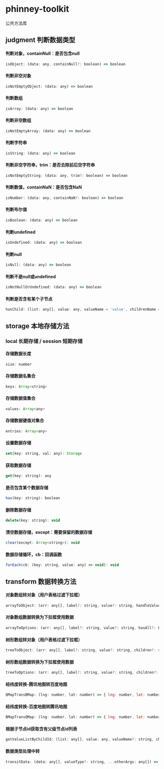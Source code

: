 # phinney-toolkit
公共方法库

## judgment 判断数据类型
#### 判断对象，containNull：是否包含null
```javascript
isObject: (data: any, containNull?: boolean) => boolean
```
#### 判断非空对象
```javascript
isNotEmptyObject: (data: any) => boolean
```
#### 判断数组
```javascript
isArray: (data: any) => boolean
```
#### 判断非空数组
```javascript
isNotEmptyArray: (data: any) => boolean
```
#### 判断字符串
```javascript
isString: (data: any) => boolean
```
#### 判断非空字符串，trim：是否去除前后空字符串
```javascript
isNotEmptyString: (data: any, trim?: boolean) => boolean
```
#### 判断数值，containNaN：是否包含NaN
```javascript
isNumber: (data: any, containNaN?: boolean) => boolean
```
#### 判断布尔值
```javascript
isBoolean: (data: any) => boolean
```
#### 判断undefined
```javascript
isUndefined: (data: any) => boolean
```
#### 判断null
```javascript
isNull: (data: any) => boolean
```
#### 判断不是null或undefined
```javascript
isNotNullOrUndefined: (data: any) => boolean
```
#### 判断是否含有某个子节点
```javascript
hasChild: (list: any[], value: any, valueName = 'value', childrenName = 'children') => boolean
```

## storage 本地存储方法
### local 长期存储 / session 短期存储
#### 存储数据长度
```javascript
size: number
```
#### 存储数据名集合
```javascript
keys: Array<string>
```
#### 存储数据值集合
```javascript
values: Array<any>
```
#### 存储数据键值对集合
```javascript
entries: Array<any>
```
#### 设置数据存储
```javascript
set(key: string, val: any): Storage
```
#### 获取数据存储
```javascript
get(key: string): any
```
#### 是否包含某个数据存储
```javascript
has(key: string): boolean
```
#### 删除数据存储
```javascript
delete(key: string): void
```
#### 清空数据存储，except：需要保留的数据存储
```javascript
clear(except: Array<string>): void
```
#### 数据存储循环，cb：回调函数
```javascript
forEach(cb: (key: string, value: any) => void): void
```

## transform 数据转换方法
#### 对象数组转对象（用户表格过滤下拉框）
```javascript
arrayToObject: (arr: any[], label?: string, value?: string, handleValue?: Function | undefined) => any;
```
#### 对象数组数据转换为下拉框使用数据
```javascript
arrayToOptions: (arr: any[], label?: string, value?: string, hasAll?: boolean) => any;
```
#### 树形数组转对象（用户表格过滤下拉框）
```javascript
treeToObject: (arr: any[], label?: string, value?: string, children?: string, name?: string, linker?: string | boolean, handleValue?: Function | undefined) => any;
```
#### 树形数组数据转换为下拉框使用数据
```javascript
treeToOptions: (arr: any[], label?: string, value?: string, children?: string, hasAll?: boolean) => any;
```
#### 经纬度转换-腾讯地图转百度地图
```javascript
QMapTransBMap: (lng: number, lat: number) => { lng: number, lat: number }
```
#### 经纬度转换-百度地图转腾讯地图
```javascript
BMapTransQMap: (lng: number, lat: number) => { lng: number, lat: number }
```
#### 根据子节点id获取含有父级节点id列表
```javascript
getValueListByChildId: (list: any[], value: any, valueName?: string, childrenName?: string) => any[]
```
#### 数据类型处理中转
```javascript
transitData: (data: any[], valueType?: string, ...otherArgs: any[]) => any
```